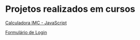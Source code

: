 # Projetos realizados em cursos
[Calculadora IMC - JavaScript](https://gabriel-moya.github.io/estudos/javascript/js-luiz-otavio-udemy/secao03-logica-de-programacao/aula26-exercicio-imc/)

[Formulário de Login](https://gabriel-moya.github.io/estudos/projects-front-end/form-login/)